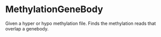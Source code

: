 # MethylationGeneBody
Given a hyper or hypo methylation file. Finds the methylation reads that overlap a genebody.
